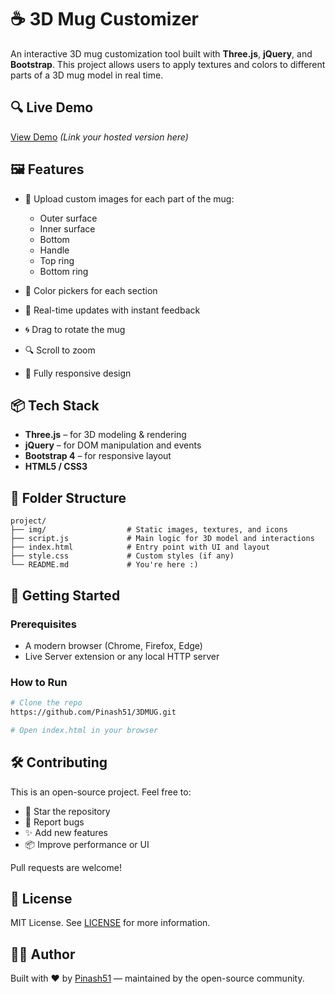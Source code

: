 # ☕ 3D Mug Customizer

An interactive 3D mug customization tool built with **Three.js**, **jQuery**, and **Bootstrap**. This project allows users to apply textures and colors to different parts of a 3D mug model in real time.

## 🔍 Live Demo

[View Demo](https://3dmug.netlify.app/) *(Link your hosted version here)*

## 🖼 Features

* 🎨 Upload custom images for each part of the mug:

  * Outer surface
  * Inner surface
  * Bottom
  * Handle
  * Top ring
  * Bottom ring
* 🧱 Color pickers for each section
* 🔁 Real-time updates with instant feedback
* 🌀 Drag to rotate the mug
* 🔍 Scroll to zoom
* 📱 Fully responsive design

## 📦 Tech Stack

* **Three.js** – for 3D modeling & rendering
* **jQuery** – for DOM manipulation and events
* **Bootstrap 4** – for responsive layout
* **HTML5 / CSS3**

## 📁 Folder Structure

```
project/
├── img/                  # Static images, textures, and icons
├── script.js             # Main logic for 3D model and interactions
├── index.html            # Entry point with UI and layout
├── style.css             # Custom styles (if any)
└── README.md             # You're here :)
```

## 🚀 Getting Started

### Prerequisites

* A modern browser (Chrome, Firefox, Edge)
* Live Server extension or any local HTTP server

### How to Run

```bash
# Clone the repo
https://github.com/Pinash51/3DMUG.git

# Open index.html in your browser
```

## 🛠 Contributing

This is an open-source project. Feel free to:

* 🌟 Star the repository
* 🐛 Report bugs
* ✨ Add new features
* 📦 Improve performance or UI

Pull requests are welcome!

## 📄 License

MIT License. See [LICENSE](LICENSE) for more information.

## 👨‍💻 Author

Built with ❤️ by [Pinash51](https://github.com/Pinash51) — maintained by the open-source community.

